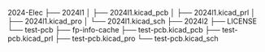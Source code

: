 2024-Elec
├── 2024l1
│  ├── 2024l1.kicad_pcb
│  ├── 2024l1.kicad_prl
│  ├── 2024l1.kicad_pro
│  └── 2024l1.kicad_sch
├── 2024l2
├── LICENSE
└── test-pcb
   ├── fp-info-cache
   ├── test-pcb.kicad_pcb
   ├── test-pcb.kicad_prl
   ├── test-pcb.kicad_pro
   └── test-pcb.kicad_sch
